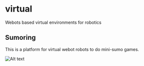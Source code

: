 # virtual
Webots based virtual environments for robotics

## Sumoring
This is a platform for virtual webot robots to do mini-sumo games.

![Alt text](https://github.com/roboticas/virtual/edit/main/sumoring.jpg "webots sumoring")

